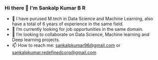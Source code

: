 ### Hi there 👋 I'm Sankalp Kumar B R



- 🔭 I have purused M.tech in Data Science and Machine Learning, also have a total of 6 years of experience in the same field.
- 🌱 I’m currently looking for job opportunities in the same domain.
- 👯 I’m looking to collaborate on Data Science, Machine learning and Deep learning projects.
- 📫 How to reach me: sankalpkumar96@gmail.com or sankalpkumar.redefinedcorp@gmail.com


